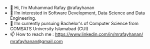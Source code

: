 - 👋 Hi, I’m Muhammad Rafay @rafayhanan
- 👀 I’m interested in Software Development, Data Science and Data Engineering.
- 🌱 I’m currently pursuing Bachelor's of Computer Science from COMSATS University Islamabad (CUI)
- 📫 How to reach me : https://www.linkedin.com/in/mrafayhanan/<br>mrafayhanan@gmail.com


<!---
rafayhanan/rafayhanan is a ✨ special ✨ repository because its `README.md` (this file) appears on your GitHub profile.
You can click the Preview link to take a look at your changes.
--->

